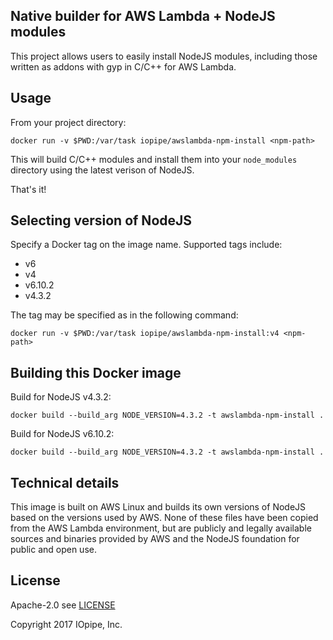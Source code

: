 Native builder for AWS Lambda + NodeJS modules
----------------------------------------------

This project allows users to easily install NodeJS modules,
including those written as addons with gyp in C/C++ for AWS Lambda.

## Usage

From your project directory:

`docker run -v $PWD:/var/task iopipe/awslambda-npm-install <npm-path>`

This will build C/C++ modules and install them into your `node_modules` directory using
the latest verison of NodeJS.

That's it!

## Selecting version of NodeJS

Specify a Docker tag on the image name. Supported tags include:

* v6
* v4
* v6.10.2
* v4.3.2

The tag may be specified as in the following command:

`docker run -v $PWD:/var/task iopipe/awslambda-npm-install:v4 <npm-path>`

## Building this Docker image

Build for NodeJS v4.3.2:

`docker build --build_arg NODE_VERSION=4.3.2 -t awslambda-npm-install .`

Build for NodeJS v6.10.2:

`docker build --build_arg NODE_VERSION=4.3.2 -t awslambda-npm-install .`

## Technical details

This image is built on AWS Linux and builds its own versions
of NodeJS based on the versions used by AWS. None of these files
have been copied from the AWS Lambda environment, but are publicly
and legally available sources and binaries provided by AWS and the
NodeJS foundation for public and open use.

## License

Apache-2.0 see [LICENSE](https://www.apache.org/licenses/LICENSE-2.0.html)

Copyright 2017  IOpipe, Inc.
